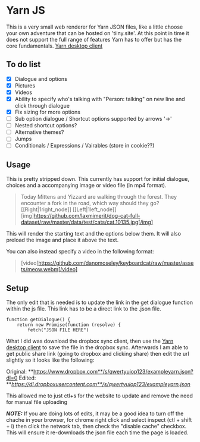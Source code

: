 # Yarn JS
This is a very small web renderer for Yarn JSON files, like a little choose your own adventure that can be hosted on 'tiiny.site'. At this point in time it does not support the full range of features Yarn has to offer but has the core fundamentals. [Yarn desktop client](https://github.com/YarnSpinnerTool/YarnEditor/releases)

## To do list 

 - [x] Dialogue and options
 - [x] Pictures
 - [x] Videos
 - [x] Ability to specify who's talking with "Person: talking" on new line and click through dialogue
 - [x] Fix sizing for more options
 - [ ] Sub option dialogue / Shortcut options supported by arrows '->' 
 - [ ] Nested shortcut options?
 - [ ] Alternative themes?
 - [ ] Jumps
 - [ ] Conditionals / Expressions / Vairables (store in cookie??) 
## Usage
This is pretty stripped down. This currently has support for initial dialogue, choices and a accompanying image or video file (in mp4 format). 

> Today Mittens and Yizzard are walking through the forest. They encounter a fork in the road, which way should they go?
[[Right|1right_node]]
[[Left|1left_node]]
[img]https://github.com/laxmimerit/dog-cat-full-dataset/raw/master/data/test/cats/cat.10135.jpg[/img]

This will render the starting text and the options below them. It will also preload the image and place it above the text. 

You can also instead specify a video in the following format:

> [video]https://github.com/danomoseley/keyboardcat/raw/master/assets/meow.webm[/video]



## Setup
The only edit that is needed is to update the link in the get dialogue function within the js file. This link has to be a direct link to the .json file. 

    function getDialogue() {
	    return new Promise(function (resolve) {
		    fetch("JSON FILE HERE")

What I did was download the dropbox sync client, then use the [Yarn desktop client](https://github.com/YarnSpinnerTool/YarnEditor/releases) to save the file in the dropbox sync. 
Afterwards I am able to get public share link (going to dropbox and clicking share) then edit the url slightly so it looks like the following:

Original:
**https://www.dropbox.com**/s/qwertyuiop123/exampleyarn.json?dl=0
Edited:
***https://dl.dropboxusercontent.com**/s/qwertyuiop123/exampleyarn.json*

This allowed me to just ctl+s for the website to update and remove the need for manual file uploading

***NOTE:*** If you are doing lots of edits, it may be a good idea to turn off the chache in your browser, for chrome right click and select inspect (ctl + shift + i) then click the network tab, then check the "disable cache" checkbox. This will ensure it re-downloads the json file each time the page is loaded.